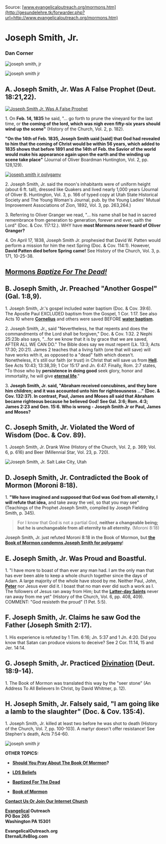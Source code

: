 <!--t Joseph Smith, Jr. t-->
<!--d  d-->

Source: [www.evangelicaloutreach.org/mormons.htm](http://gesundelehre.tk/forwarder.php?url=http://www.evangelicaloutreach.org/mormons.htm)


# Joseph Smith, Jr.

### Dan Corner


![](../../files/pictures/josephsmithjr.jpg "joseph smith, jr")

![joseph smith jr](../../files/pictures/013.gif "joseph smith jr")


## A. Joseph Smith, Jr. Was A False Prophet (Deut. 18:21,22).

[![Joseph Smith Jr. Was A False Prophet](../../files/pictures/joseph-smith-jr.jpg "Joseph Smith Jr. was a false prophet and HERETIC.")](http://gesundelehre.tk/forwarder.php?url=http://www.evangelicaloutreach.org/false.htm)

1\. On **Feb. 14, 1835** he said, "... go forth to prune the vineyard for the last time, or **the coming of the lord, which was nigh even fifty-six years should wind up the scene"** (History of the Church, Vol. 2, p. 182).

**"On the 14th of Feb. 1835, Joseph Smith uaid [said] that God had revealed to him that the coming of Christ would be within 56 years, which added to 1835 shows that before 1891 and the 14th of Feb. the Savior of the world would make his appearance again upon the earth and the winding up scene take place"** (Journal of Oliver Boardman Huntington, Vol. 2, pp. 128,129).

[![joseph smith jr polygamy](../../files/pictures/joseph-smith-jr-polygamy.jpg "Joseph Smith Jr and his Mormonism LDS Church believed in polygamy.")](http://gesundelehre.tk/forwarder.php?url=http://www.evangelicaloutreach.org/mormon.html)

2\. Joseph Smith, Jr. said the moon's inhabitants were of uniform height (about 6 ft. tall), dressed like Quakers and lived nearly 1,000 years (Journal of Oliver B. Huntington, Vol. 3, p. 166 of typed copy at Utah State Historical Society and The Young Woman's Journal, pub. by the Young Ladies' Mutual Improvement Associations of Zion, 1892, Vol. 3, pp. 263,264.)

3\. Referring to Oliver Granger we read, "... his name shall be had in sacred remembrance from generation to generation, forever and ever, saith the Lord" (Doc. & Cov. 117:12.). WHY have **most Mormons never heard of Oliver Granger?**

4\. On April 17, 1838, Joseph Smith Jr. prophesied that David W. Patten would perform a mission for him the next Spring (Doc. & Cov. 114:1). However, **David Patten died before Spring came!** See History of the Church, Vol. 3, p. 171, 10-25-38.

## [Mormons _Baptize For The Dead!_](http://gesundelehre.tk/forwarder.php?url=http://www.evangelicaloutreach.org/baptized-for-the-dead.htm)


## B. Joseph Smith, Jr. Preached "Another Gospel" (Gal. 1:8,9).

1\. Joseph Smith, Jr.'s gospel included water baptism (Doc. & Cov. 39:6). The Apostle Paul EXCLUDED baptism from the Gospel, 1 Cor. 1:17\. See also Acts 10 where **[Cornelius](http://gesundelehre.tk/forwarder.php?url=http://www.evangelicaloutreach.org/cornelius.htm)** and others were saved BEFORE **[water baptism](http://gesundelehre.tk/forwarder.php?url=http://www.evangelicaloutreach.org/baptism.html)**.

2\. Joseph Smith, Jr., said "Nevertheless, he that repents and does the commandments of the Lord shall be forgiven," Doc. & Cov. 1:32\. 2 Nephi 25:23b also says, "...for we know that it is by grace that we are saved, AFTER ALL WE CAN DO." The Bible does say we must repent (Lk. 13:3; Acts 17:30; 20:21). James 2 teaches that a living faith (one that will save) will have works with it, as opposed to a "dead" faith which doesn't. Nonetheless, it's still our faith (or trust) in Christ that will save us from [**Hell**](http://gesundelehre.tk/forwarder.php?url=http://www.evangelicaloutreach.org/hell.html). See Acts 10:43; 13:38,39; 1 Cor 15:17 and Jn. 6:47\. Finally, Rom. 2:7 states, "To those who by **persistence in doing good** seek glory, honor and immortality, he will give [**eternal life**](http://gesundelehre.tk/forwarder.php?url=http://www.evangelicaloutreach.org/eternallife.html)."

3\. **Joseph Smith, Jr. said, "Abraham received concubines, and they bore him children; and it was accounted unto him for righteousness ..." (Doc. & Cov. 132:37). In contrast, Paul, James and Moses all said that Abraham became righteous because he believed God! See Gal. 3:6; Rom. 4:3; James 2:23 and Gen. 15:6\. Who is wrong - Joseph Smith Jr or Paul, James and Moses?**


## C. Joseph Smith, Jr. Violated the Word of Wisdom (Doc. & Cov. 89).

1\. Joseph Smith, Jr. Drank Wine (History of the Church, Vol. 2, p. 369; Vol. 6, p. 616) and Beer (Millennial Star, Vol. 23, p. 720).

![Joseph Smith, Jr. Salt Lake City, Utah](../../files/pictures/joseph-smith-jr-stone.jpg "Stone portrait of Joseph Smith, Jr. in Salt Lake City, Utah.")


## D. Joseph Smith, Jr. Contradicted the Book of Mormon (Moroni 8:18).

1\. **"We have imagined and supposed that God was God from all eternity, I will refute that idea,** and take away the veil, so that you may see" (Teachings of the Prophet Joseph Smith, compiled by Joseph Fielding Smith, p. 345).

> For I know that God is not a partial God, **neither a changeable being; but he is unchangeable from all eternity to all eternity.** (Moroni 8:18)

Joseph Smith, Jr. just refuted Moroni 8:18 in the Book of Mormon, but **[the Book of Mormon condemns Joseph Smith for polygamy](http://gesundelehre.tk/forwarder.php?url=http://www.evangelicaloutreach.org/book-of-mormon-1.html)**!


## E. Joseph Smith, Jr. Was Proud and Boastful.

1\. "I have more to boast of than ever any man had. I am the only man that has ever been able to keep a whole church together since the days of Adam. A large majority of the whole have stood by me. Neither Paul, John, **[Peter](http://gesundelehre.tk/forwarder.php?url=http://www.evangelicaloutreach.org/peter.html)** nor Jesus ever did it. I boast that no man ever did such a work as I. The followers of Jesus ran away from Him; but the **[Latter-day Saints](http://gesundelehre.tk/forwarder.php?url=http://www.evangelicaloutreach.org/mormon.html)** never ran away from me yet" (History of the Church, Vol. 6, pp. 408, 409). COMMENT: "God resisteth the proud" (1 Pet. 5:5).


## F. Joseph Smith, Jr. Claims he saw God the Father (Joseph Smith 2:17).

1\. His experience is refuted by 1 Tim. 6:16; Jn. 5:37 and 1 Jn. 4:20\. Did you know that Satan can produce visions to deceive? See 2 Cor. 11:14, 15 and Jer. 14:14.


## G. Joseph Smith, Jr. Practiced **[Divination](http://gesundelehre.tk/forwarder.php?url=http://www.evangelicaloutreach.org/occult.html)** (Deut. 18:9-14).

1\. The Book of Mormon was translated this way by the "seer stone" (An Address To All Believers In Christ, by David Whitmer, p. 12).


## H. Joseph Smith, Jr. Falsely said, "I am going like a lamb to the slaughter" (Doc. & Cov. 135:4).

1\. Joseph Smith, Jr. killed at least two before he was shot to death (History of the Church, Vol. 7, pp. 100-103). A martyr doesn't offer resistance! See Stephen's death, Acts 7:54-60.

![joseph smith jr](../../files/pictures/a-colorb.gif "joseph smith jr. false prophet")

**OTHER TOPICS:**

- **[Should You Pray About The Book Of Mormon](http://gesundelehre.tk/forwarder.php?url=http://www.evangelicaloutreach.org/book-of-mormon.htm)?**

- **[LDS Beliefs](http://gesundelehre.tk/forwarder.php?url=http://www.evangelicaloutreach.org/ldsbeliefs.htm)**

- **[Baptized For The Dead](http://gesundelehre.tk/forwarder.php?url=http://www.evangelicaloutreach.org/baptized-for-the-dead.htm)**

- **[Book of Mormon](http://gesundelehre.tk/forwarder.php?url=http://www.evangelicaloutreach.org/book-of-mormon-1.html)**

[**Contact Us Or Join Our Internet Church**](http://gesundelehre.tk/forwarder.php?url=http://www.evangelicaloutreach.org/contact.html)

**[Evangelical](http://gesundelehre.tk/forwarder.php?url=http://www.evangelicaloutreach.org/index.html) Outreach**  
**PO Box 265**  
**Washington PA 15301**

**EvangelicalOutreach.org**  
**EternalLifeBlog.com**